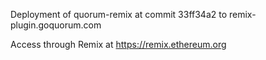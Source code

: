 Deployment of quorum-remix at commit 33ff34a2 to remix-plugin.goquorum.com

Access through Remix at https://remix.ethereum.org
